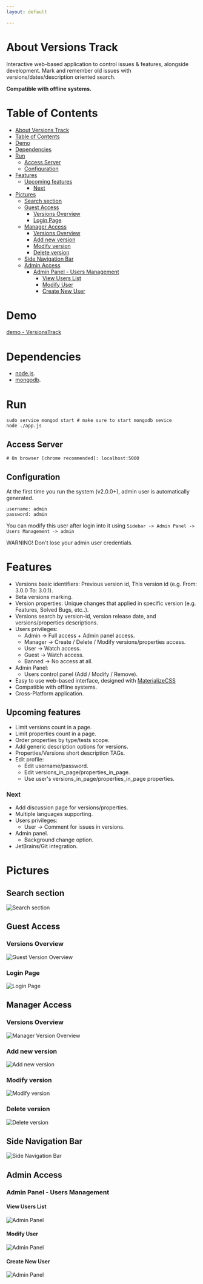 ```yaml
---
layout: default

---
```


<!--[![Github All Releases](https://img.shields.io/github/downloads/korelkashri/VersionsTrack/total.svg)]()-->

# About Versions Track
Interactive web-based application to control issues & features, alongside development.
Mark and remember old issues with versions/dates/description oriented search.

**Compatible with offline systems.**

Table of Contents
=================
   * [About Versions Track](#about-versions-track)
   * [Table of Contents](#table-of-contents)
   * [Demo](#demo)
   * [Dependencies](#dependencies)
   * [Run](#run)
      * [Access Server](#access-server)
      * [Configuration](#configuration)
   * [Features](#features)
      * [Upcoming features](#upcoming-features)
         * [Next](#next)
   * [Pictures](#pictures)
      * [Search section](#search-section)
      * [Guest Access](#guest-access)
         * [Versions Overview](#versions-overview)
         * [Login Page](#login-page)
      * [Manager Access](#manager-access)
         * [Versions Overview](#versions-overview-1)
         * [Add new version](#add-new-version)
         * [Modify version](#modify-version)
         * [Delete version](#delete-version)
      * [Side Navigation Bar](#side-navigation-bar)
      * [Admin Access](#admin-access)
         * [Admin Panel - Users Management](#admin-panel---users-management)
            * [View Users List](#view-users-list)
            * [Modify User](#modify-user)
            * [Create New User](#create-new-user)

# Demo
[demo - VersionsTrack](https://versions-track.herokuapp.com/)

# Dependencies
* [node.js](https://nodejs.org/en/).
* [mongodb](https://www.mongodb.com/).

# Run
```
sudo service mongod start # make sure to start mongodb sevice
node ./app.js
```

## Access Server
```
# On browser [chrome recommended]: localhost:5000
```

## Configuration
At the first time you run the system (v2.0.0+), admin user is automatically generated.
```
username: admin
password: admin
```
You can modify this user after login into it using ```Sidebar -> Admin Panel -> Users Management -> admin```

WARNING! Don't lose your admin user credentials.

# Features
* Versions basic identifiers: Previous version id, This version id (e.g. From: 3.0.0 To: 3.0.1).
* Beta versions marking.
* Version properties: Unique changes that applied in specific version (e.g. Features, Solved Bugs, etc..).
* Versions search by version-id, version release date, and versions/properties descriptions.
* Users privileges:
    * Admin    -> Full access + Admin panel access.
    * Manager  -> Create / Delete / Modify versions/properties access.
    * User     -> Watch access.
    * Guest    -> Watch access.
    * Banned   -> No access at all.
* Admin Panel:
    * Users control panel (Add / Modify / Remove).
* Easy to use web-based interface, designed with [MaterializeCSS](https://materializecss.com/)
* Compatible with offline systems.
* Cross-Platform application.

## Upcoming features
* Limit versions count in a page.
* Limit properties count in a page.
* Order properties by type/tests scope.
* Add generic description options for versions.
* Properties/Versions short description TAGs.
* Edit profile:
    * Edit username/password.
    * Edit versions_in_page/properties_in_page.
    * Use user's versions_in_page/properties_in_page properties.

### Next
* Add discussion page for versions/properties.
* Multiple languages supporting.
* Users privileges:
    * User     -> Comment for issues in versions.
* Admin panel.
    * Background change option.
* JetBrains/Git integration.

# Pictures

## Search section
![Search section](images/version2.0.0/VersionsTrack-12-Search.png)

## Guest Access
### Versions Overview
![Guest Version Overview](images/version2.0.0/VersionsTrack-21-GuestVersionsList.png)

### Login Page
![Login Page](images/version2.0.0/VersionsTrack-22-LoginPage.png)

## Manager Access
### Versions Overview
![Manager Version Overview](images/version2.0.0/VersionsTrack-24-ManagerAccessAddProperty.png)

### Add new version
![Add new version](images/version2.0.0/VersionsTrack-210-AddNewVersion.png)

### Modify version
![Modify version](images/version2.0.0/VersionsTrack-23-ModifyVersion.png)

### Delete version
![Delete version](images/version2.0.0/VersionsTrack-25-DeleteVersion.png)

## Side Navigation Bar
![Side Navigation Bar](images/version2.0.0/VersionsTrack-26-SideNav.png)

## Admin Access
### Admin Panel - Users Management
#### View Users List
![Admin Panel](images/version2.0.0/VersionsTrack-27-AdminPanelUsersManagement.png)

#### Modify User
![Admin Panel](images/version2.0.0/VersionsTrack-28-AdminPanelModifyUser.png)

#### Create New User
![Admin Panel](images/version2.0.0/VersionsTrack-29-AdminPanelCreateNewUser.png)